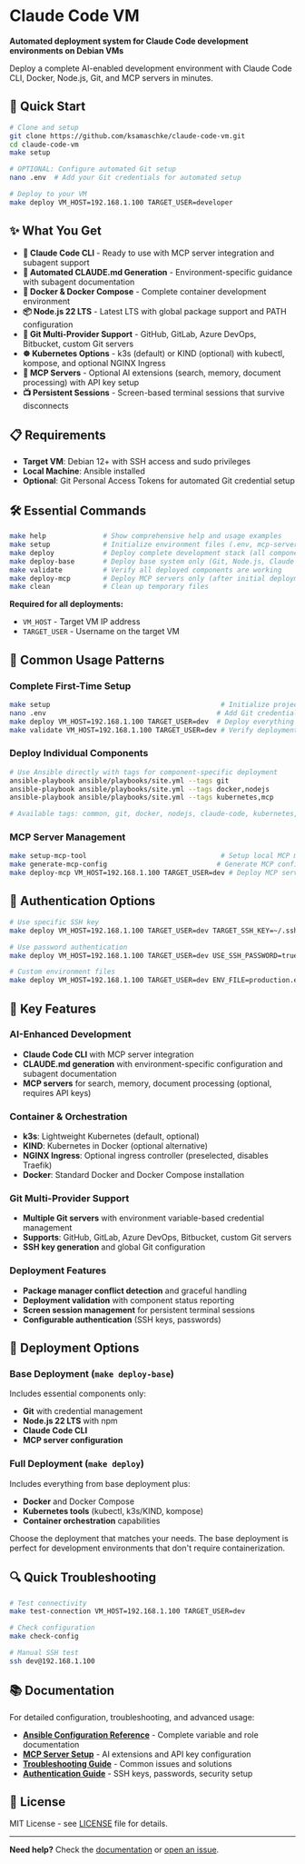# Claude Code VM

**Automated deployment system for Claude Code development environments on Debian VMs**

Deploy a complete AI-enabled development environment with Claude Code CLI, Docker, Node.js, Git, and MCP servers in minutes.

## 🚀 Quick Start

```bash
# Clone and setup
git clone https://github.com/ksamaschke/claude-code-vm.git
cd claude-code-vm
make setup

# OPTIONAL: Configure automated Git setup
nano .env  # Add your Git credentials for automated setup

# Deploy to your VM
make deploy VM_HOST=192.168.1.100 TARGET_USER=developer
```

## ✨ What You Get

- **🤖 Claude Code CLI** - Ready to use with MCP server integration and subagent support
- **📝 Automated CLAUDE.md Generation** - Environment-specific guidance with subagent documentation
- **🐳 Docker & Docker Compose** - Complete container development environment
- **📦 Node.js 22 LTS** - Latest LTS with global package support and PATH configuration
- **🔐 Git Multi-Provider Support** - GitHub, GitLab, Azure DevOps, Bitbucket, custom Git servers
- **☸️ Kubernetes Options** - k3s (default) or KIND (optional) with kubectl, kompose, and optional NGINX Ingress
- **🧠 MCP Servers** - Optional AI extensions (search, memory, document processing) with API key setup
- **📺 Persistent Sessions** - Screen-based terminal sessions that survive disconnects

## 📋 Requirements

- **Target VM**: Debian 12+ with SSH access and sudo privileges
- **Local Machine**: Ansible installed
- **Optional**: Git Personal Access Tokens for automated Git credential setup

## 🛠️ Essential Commands

```bash
make help              # Show comprehensive help and usage examples
make setup             # Initialize environment files (.env, mcp-servers.json)
make deploy            # Deploy complete development stack (all components)
make deploy-base       # Deploy base system only (Git, Node.js, Claude Code, MCP)
make validate          # Verify all deployed components are working
make deploy-mcp        # Deploy MCP servers only (after initial deployment)
make clean             # Clean up temporary files
```

**Required for all deployments:**
- `VM_HOST` - Target VM IP address 
- `TARGET_USER` - Username on the target VM

## 🎯 Common Usage Patterns

### Complete First-Time Setup
```bash
make setup                                          # Initialize project
nano .env                                          # Add Git credentials (optional)
make deploy VM_HOST=192.168.1.100 TARGET_USER=dev  # Deploy everything
make validate VM_HOST=192.168.1.100 TARGET_USER=dev # Verify deployment
```

### Deploy Individual Components
```bash
# Use Ansible directly with tags for component-specific deployment
ansible-playbook ansible/playbooks/site.yml --tags git
ansible-playbook ansible/playbooks/site.yml --tags docker,nodejs
ansible-playbook ansible/playbooks/site.yml --tags kubernetes,mcp

# Available tags: common, git, docker, nodejs, claude-code, kubernetes, mcp
```

### MCP Server Management
```bash
make setup-mcp-tool                                 # Setup local MCP management
make generate-mcp-config                           # Generate MCP configuration
make deploy-mcp VM_HOST=192.168.1.100 TARGET_USER=dev # Deploy MCP servers
```

## 🔧 Authentication Options

```bash
# Use specific SSH key
make deploy VM_HOST=192.168.1.100 TARGET_USER=dev TARGET_SSH_KEY=~/.ssh/custom_key

# Use password authentication
make deploy VM_HOST=192.168.1.100 TARGET_USER=dev USE_SSH_PASSWORD=true SSH_PASSWORD=mypass

# Custom environment files
make deploy VM_HOST=192.168.1.100 TARGET_USER=dev ENV_FILE=production.env
```

## 🌟 Key Features

### AI-Enhanced Development
- **Claude Code CLI** with MCP server integration
- **CLAUDE.md generation** with environment-specific configuration and subagent documentation
- **MCP servers** for search, memory, document processing (optional, requires API keys)

### Container & Orchestration
- **k3s**: Lightweight Kubernetes (default, optional)
- **KIND**: Kubernetes in Docker (optional alternative)
- **NGINX Ingress**: Optional ingress controller (preselected, disables Traefik)
- **Docker**: Standard Docker and Docker Compose installation

### Git Multi-Provider Support
- **Multiple Git servers** with environment variable-based credential management
- **Supports**: GitHub, GitLab, Azure DevOps, Bitbucket, custom Git servers
- **SSH key generation** and global Git configuration

### Deployment Features
- **Package manager conflict detection** and graceful handling
- **Deployment validation** with component status reporting
- **Screen session management** for persistent terminal sessions
- **Configurable authentication** (SSH keys, passwords)

## 🎯 Deployment Options

### Base Deployment (`make deploy-base`)
Includes essential components only:
- **Git** with credential management
- **Node.js 22 LTS** with npm
- **Claude Code CLI** 
- **MCP server configuration**

### Full Deployment (`make deploy`)
Includes everything from base deployment plus:
- **Docker** and Docker Compose
- **Kubernetes tools** (kubectl, k3s/KIND, kompose)
- **Container orchestration** capabilities

Choose the deployment that matches your needs. The base deployment is perfect for 
development environments that don't require containerization.

## 🔍 Quick Troubleshooting

```bash
# Test connectivity
make test-connection VM_HOST=192.168.1.100 TARGET_USER=dev

# Check configuration
make check-config

# Manual SSH test
ssh dev@192.168.1.100
```

## 📚 Documentation

For detailed configuration, troubleshooting, and advanced usage:

- **[Ansible Configuration Reference](docs/ansible-configuration.md)** - Complete variable and role documentation
- **[MCP Server Setup](docs/components-mcp.md)** - AI extensions and API key configuration
- **[Troubleshooting Guide](docs/troubleshooting.md)** - Common issues and solutions
- **[Authentication Guide](docs/authentication.md)** - SSH keys, passwords, security setup

## 📄 License

MIT License - see [LICENSE](LICENSE) file for details.

---

**Need help?** Check the [documentation](docs/) or [open an issue](../../issues).